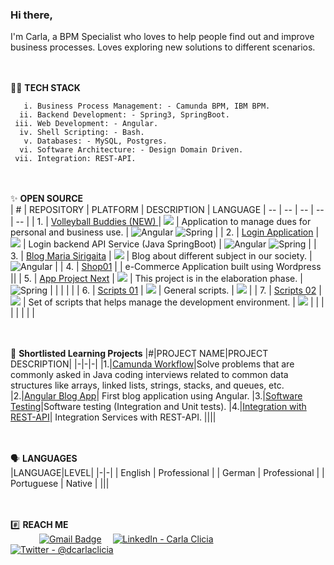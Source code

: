 
### Hi there, 
I'm Carla, a BPM Specialist  who loves to help people find out and improve business processes. Loves exploring new solutions to different scenarios. 


<br><br>🧑‍💼 **TECH STACK**<br>

       i. Business Process Management: - Camunda BPM, IBM BPM.
      ii. Backend Development: - Spring3, SpringBoot.
     iii. Web Development: - Angular.
      iv. Shell Scripting: - Bash.
       v. Databases: - MySQL, Postgres.
      vi. Software Architecture: - Design Domain Driven.
     vii. Integration: REST-API.
     

<br><br>✨ **OPEN SOURCE**<br>
| # | REPOSITORY | PLATFORM | DESCRIPTION | LANGUAGE |
-- | -- | -- | -- | -- |
| 1. | [Volleyball Buddies (NEW) ](https://github.com/cclics/duesclerk-mobile) | ![](https://img.shields.io/badge/Linux-FCC624?style=for-the-badge&logo=linux&logoColor=black) | Application to manage dues for personal and business use. | ![Angular](https://img.shields.io/badge/Angular-DD0031?style=for-the-badge&logo=angular&logoColor=white) ![Spring](https://img.shields.io/badge/spring-%236DB33F.svg?style=for-the-badge&logo=spring&logoColor=white) | 
| 2. | [Login Application](https://github.com/cclics/login-all) | ![](https://img.shields.io/badge/Linux-FCC624?style=for-the-badge&logo=linux&logoColor=black) | Login backend API Service (Java SpringBoot) | ![Angular](https://img.shields.io/badge/Angular-DD0031?style=for-the-badge&logo=angular&logoColor=white) ![Spring](https://img.shields.io/badge/spring-%236DB33F.svg?style=for-the-badge&logo=spring&logoColor=white) |
| 3. | [Blog Maria Sirigaita](https://github.com/cclics/DuesClerk) | ![](https://img.shields.io/badge/Linux-FCC624?style=for-the-badge&logo=linux&logoColor=black) | Blog about different subject in our society. | ![Angular](https://img.shields.io/badge/Angular-DD0031?style=for-the-badge&logo=angular&logoColor=white) |
| 4. | [Shop01](https://github.com/cclics/wpp-locarno-shop01) |  | e-Commerce Application built using Wordpress || 
| 5. | [App Project Next](https://github.com/cclics/AndroidInternetConnectivity) | ![](https://img.shields.io/badge/Linux-FCC624?style=for-the-badge&logo=linux&logoColor=black) | This project is in the elaboration phase. | ![Spring](https://img.shields.io/badge/spring-%236DB33F.svg?style=for-the-badge&logo=spring&logoColor=white) |
|  |  |  |
| 6. | [Scripts 01](https://github.com/cclics/vmware-host-modules-builder-cli) | ![](https://img.shields.io/badge/Linux-FCC624?style=for-the-badge&logo=linux&logoColor=black) | General scripts. | ![](https://img.shields.io/badge/Bash-black?style=for-the-badge&logo=gnu%20bash&logoColor=white) |
| 7. | [Scripts 02](https://github.com/cclics/linux-desktop-environment-tool-cli) | ![](https://img.shields.io/badge/Linux-FCC624?style=for-the-badge&logo=linux&logoColor=black) | Set of scripts that helps manage the  development environment.  | ![](https://img.shields.io/badge/Bash-black?style=for-the-badge&logo=gnu%20bash&logoColor=white) |
|  | |  |  |  | |

   
<br><br>📙 **Shortlisted Learning Projects**
|#|PROJECT NAME|PROJECT DESCRIPTION|
|-|-|-|
|1.|[Camunda Workflow](https://github.com/cclics/AceTheJavaCodingInterview)|Solve problems that are commonly asked in Java coding interviews related to common data structures like arrays, linked lists, strings, stacks, and queues, etc.
|2.|[Angular Blog App](https://github.com/cclics/leetcode-practice)| First blog application using Angular.
|3.|[Software Testing](https://github.com/cclics/JUnitTestingProject)|Software testing (Integration and Unit tests).
|4.|[Integration with REST-API](https://github.com/cclics/JavaCollections)| Integration Services with REST-API.
||||


<br><br>🗣️ **LANGUAGES**<br>
|LANGUAGE|LEVEL|
|-|-|
| English | Professional |
| German | Professional |
| Portuguese | Native |
|||


<br><br>#️⃣ **REACH ME**<br>
&emsp;&emsp;&emsp;
[![Gmail Badge](https://img.shields.io/badge/Gmail-D14836?style=for-the-badge&logo=gmail&logoColor=white)](mailto:cclics@gmail.com) &emsp;[![LinkedIn - Carla Clicia](https://img.shields.io/badge/LinkedIn-0077B5?style=for-the-badge&logo=linkedin&logoColor=white)](https://www.linkedin.com/in/carlaclicia)&emsp;
[![Twitter - @dcarlaclicia](https://img.shields.io/badge/Twitter-1DA1F2?style=for-the-badge&logo=twitter&logoColor=white)](https://twitter.com/carlaclicia)&emsp;

<br>
